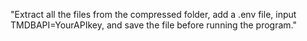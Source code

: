 "Extract all the files from the compressed folder, add a .env file, input TMDBAPI=YourAPIkey, and save the file before running the program."
